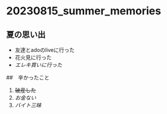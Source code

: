 # 20230815_summer_memories
## 夏の思い出
* 友達とadoのliveに行った
* 花火見に行った
* _エレキ買いに行った_

##　辛かったこと
1. ~~破産した~~</br>
2. *お金ない*</br>
3. *バイト三昧*</br>